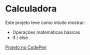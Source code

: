 # Calculadora

Este projeto teve como intuito mostrar: 
- Operações matemáticas básicas
- if / else

[Projeto no CodePen](https://codepen.io/plgisele/pen/zYNGOvM?editors=0010 "CodePen")
